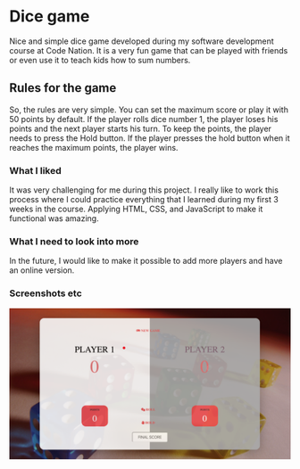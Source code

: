 # Dice game

Nice and simple dice game developed during my software development course at Code Nation.
It is a very fun game that can be played with friends or even use it to teach kids how to sum numbers. 


## Rules for the game

So, the rules are very simple. You can set the maximum score or play it with 50 points by default.
If the player rolls dice number 1, the player loses his points and the next player starts his turn.
To keep the points, the player needs to press the Hold button. 
If the player presses the hold button when it reaches the maximum points, the player wins.

### What I liked

It was very challenging for me during this project. I really like to work this process where I could practice everything that I learned during my first 3 weeks in the course. Applying HTML, CSS, and JavaScript to make it functional was amazing.

### What I need to look into more

In the future, I would like to make it possible to add more players and have an online version.

### Screenshots etc
![image](/images/dice_game_image.png)